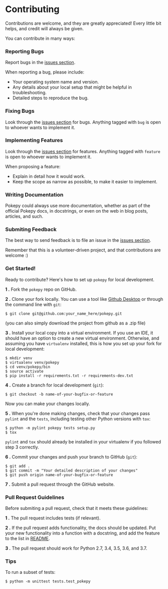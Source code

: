 # Contributing
Contributions are welcome, and they are greatly appreciated! Every
little bit helps, and credit will always be given. 

You can contribute in many ways:

### Reporting Bugs
Report bugs in the [issues section](https://github.com/PokeAPI/pokepy/issues).

When reporting a bug, please include:

* Your operating system name and version.
* Any details about your local setup that might be helpful in troubleshooting.
* Detailed steps to reproduce the bug.

### Fixing Bugs
Look through the [issues section](https://github.com/PokeAPI/pokepy/issues) for bugs. Anything tagged with `bug`
is open to whoever wants to implement it.

### Implementing Features
Look through the [issues section](https://github.com/PokeAPI/pokepy/issues) for features. Anything tagged with `feature`
is open to whoever wants to implement it.

When proposing a feature:

* Explain in detail how it would work.
* Keep the scope as narrow as possible, to make it easier to implement.

### Writing Documentation
Pokepy could always use more documentation, whether as part of the 
official Pokepy docs, in docstrings, or even on the web in blog posts,
articles, and such.

### Submiting Feedback
The best way to send feedback is to file an issue in the [issues section](https://github.com/PokeAPI/pokepy/issues).

Remember that this is a volunteer-driven project, and that contributions
are welcome :)

### Get Started!
Ready to contribute? Here's how to set up `pokepy` for local development.

**1 .** Fork the `pokepy` repo on GitHub.

**2 .** Clone your fork locally. You can use a tool like [Github Desktop](https://desktop.github.com/)
or through the command line with `git`:

```
$ git clone git@github.com:your_name_here/pokepy.git
```

(you can also simply download the project from github as a .zip file)

**3 .** Install your local copy into a virtual environment.
   If you use an IDE, it should have an option to create a new virtual environment.
   Otherwise, and assuming you have `virtualenv` installed, this is how you set up your fork for local development:

```
$ mkdir venv
$ virtualenv venv/pokepy
$ cd venv/pokepy/bin
$ source activate
$ pip install -r requirements.txt -r requirements-dev.txt
```

**4 .** Create a branch for local development (`git`):

```
$ git checkout -b name-of-your-bugfix-or-feature
```
    
Now you can make your changes locally.

**5 .** When you're done making changes, check that your changes pass `pylint` and the `tests`,
including testing other Python versions with `tox`:

```
$ python -m pylint pokepy tests setup.py
$ tox
```

`pylint` and `tox` should already be installed in your virtualenv if you followed step 3 correctly.

**6 .** Commit your changes and push your branch to GitHub (`git`):

```
$ git add .
$ git commit -m "Your detailed description of your changes"
$ git push origin name-of-your-bugfix-or-feature
```

**7 .** Submit a pull request through the GitHub website.

### Pull Request Guidelines
Before submiting a pull request, check that it meets these guidelines:

**1 .** The pull request includes tests (if relevant).

**2 .** If the pull request adds functionality, the docs should be updated.
   Put your new functionality into a function with a docstring, and add the
   feature to the list in [README](https://github.com/PokeAPI/pokepy/blob/master/README.md).
   
**3 .** The pull request should work for Python 2.7, 3.4, 3.5, 3.6, and 3.7.

### Tips
To run a subset of tests:

```
$ python -m unittest tests.test_pokepy
```
